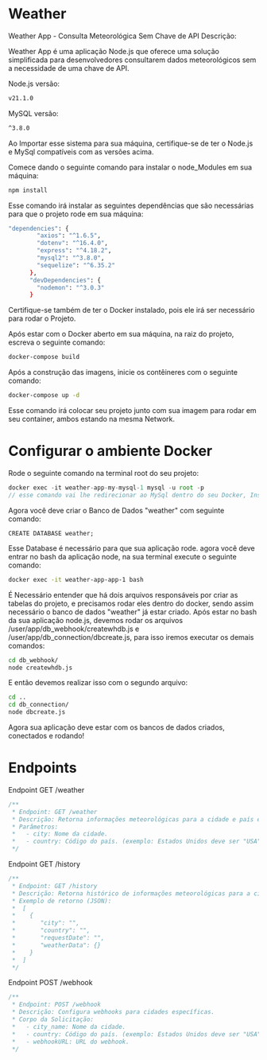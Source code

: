 # Weather
Weather App - Consulta Meteorológica Sem Chave de API
Descrição:

Weather App é uma aplicação Node.js que oferece uma solução simplificada para desenvolvedores consultarem dados meteorológicos sem a necessidade de uma chave de API.


Node.js versão:

```bash
v21.1.0
```

MySQL versão:

```bash
^3.8.0
```

Ao Importar esse sistema para sua máquina, certifique-se de ter o Node.js e MySql compatíveis com as versões acima.

Comece dando o seguinte comando para instalar o node_Modules em sua máquina:
```bash
npm install
```

Esse comando irá instalar as seguintes dependências que são necessárias para que o projeto rode em sua máquina:
```bash
"dependencies": {
        "axios": "^1.6.5",
        "dotenv": "^16.4.0",
        "express": "^4.18.2",
        "mysql2": "^3.8.0",
        "sequelize": "^6.35.2"
      },
      "devDependencies": {
        "nodemon": "^3.0.3"
      } 
```

Certifique-se também de ter o Docker instalado, pois ele irá ser necessário para rodar o Projeto.

Após estar com o Docker aberto em sua máquina, na raiz do projeto, escreva o seguinte comando:
```bash
docker-compose build
```
Após a construção das imagens, inicie os contêineres com o seguinte comando:
```bash
docker-compose up -d
```
Esse comando irá colocar seu projeto junto com sua imagem para rodar em seu container, ambos estando na mesma Network.

# Configurar o ambiente Docker
Rode o seguinte comando na terminal root do seu projeto:
```javascript
docker exec -it weather-app-my-mysql-1 mysql -u root -p
// esse comando vai lhe redirecionar ao MySql dentro do seu Docker, Insira a Senha "password" para fazer login.
```
Agora você deve criar o Banco de Dados "weather" com seguinte comando:
```mysql
CREATE DATABASE weather;
```
Esse Database é necessário para que sua aplicação rode.
agora você deve entrar no bash da aplicação node, na sua terminal execute o seguinte comando:
```bash
docker exec -it weather-app-app-1 bash
```
É Necessário entender que há dois arquivos responsáveis por criar as tabelas do projeto, e precisamos rodar eles dentro do docker, sendo assim necessário o banco de dados "weather" já estar criado.
Após estar no bash da sua aplicação node.js, devemos rodar os arquivos /user/app/db_webhook/createwhdb.js e /user/app/db_connection/dbcreate.js, para isso iremos executar os demais comandos:

```bash
cd db_webhook/
node createwhdb.js
```
E então devemos realizar isso com o segundo arquivo:
```bash
cd ..
cd db_connection/
node dbcreate.js
```
Agora sua aplicação deve estar com os bancos de dados criados, conectados e rodando!

# Endpoints

Endpoint GET /weather

```javascript
/**
 * Endpoint: GET /weather
 * Descrição: Retorna informações meteorológicas para a cidade e país especificados.
 * Parâmetros:
 *   - city: Nome da cidade.
 *   - country: Código do país. (exemplo: Estados Unidos deve ser "USA").
 */
```

Endpoint GET /history

```javascript
/**
 * Endpoint: GET /history
 * Descrição: Retorna histórico de informações meteorológicas para a cidade e país especificados em consultas anteriores.
 * Exemplo de retorno (JSON):
 *  [
 *    {
 *       "city": "",
 *       "country": "",
 *       "requestDate": "",
 *       "weatherData": {}
 *    }
 *  ]
 */
```

Endpoint POST /webhook

```javascript
/**
 * Endpoint: POST /webhook
 * Descrição: Configura webhooks para cidades específicas.
 * Corpo da Solicitação:
 *   - city_name: Nome da cidade.
 *   - country: Código do país. (exemplo: Estados Unidos deve ser "USA").
 *   - webhookURL: URL do webhook.
 */

```
